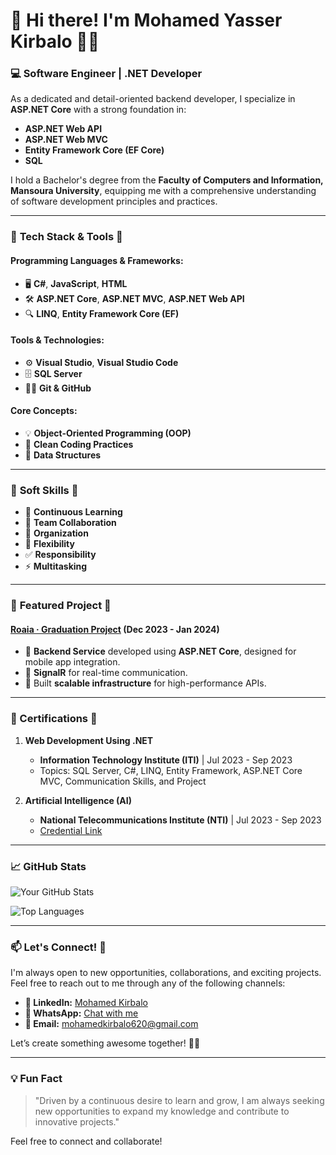 # 👋 Hi there! I'm **Mohamed Yasser Kirbalo** 👨‍💻

### **💻 Software Engineer | .NET Developer**

As a dedicated and detail-oriented backend developer, I specialize in **ASP.NET Core** with a strong foundation in:

- **ASP.NET Web API**
- **ASP.NET Web MVC**
- **Entity Framework Core (EF Core)**
-  **SQL**


I hold a Bachelor's degree from the **Faculty of Computers and Information, Mansoura University**, equipping me with a comprehensive understanding of software development principles and practices.

---

### 🔧 **Tech Stack & Tools** 🔧

#### **Programming Languages & Frameworks**:

- 🖥️ **C#**, **JavaScript**, **HTML**
- 🛠️ **ASP.NET Core**, **ASP.NET MVC**, **ASP.NET Web API**
- 🔍 **LINQ**, **Entity Framework Core (EF)**

#### **Tools & Technologies**:

- ⚙️ **Visual Studio**, **Visual Studio Code**
- 🗄️ **SQL Server**
- 🧑‍💻 **Git & GitHub**

#### **Core Concepts**:

- 💡 **Object-Oriented Programming (OOP)**
- 🧹 **Clean Coding Practices**
- 🧮 **Data Structures**

---

### 🌟 **Soft Skills** 🌟

- 🧠 **Continuous Learning**
- 🤝 **Team Collaboration**
- 📅 **Organization**
- 🔄 **Flexibility**
- ✅ **Responsibility**
- ⚡ **Multitasking**

---

### 📌 **Featured Project** 💼

#### [**Roaia · Graduation Project**](https://github.com/Roaia-s/Roaia-API-APP) (Dec 2023 - Jan 2024)

- 🔧 **Backend Service** developed using **ASP.NET Core**, designed for mobile app integration.
- 🔗 **SignalR** for real-time communication.
- 🚀 Built **scalable infrastructure** for high-performance APIs.

---

### **📜 Certifications** 🏅

1. **Web Development Using .NET**

   - **Information Technology Institute (ITI)** | Jul 2023 - Sep 2023
   - Topics: SQL Server, C#, LINQ, Entity Framework, ASP.NET Core MVC, Communication Skills, and Project

2. **Artificial Intelligence (AI)**

   - **National Telecommunications Institute (NTI)** | Jul 2023 - Sep 2023
   - [Credential Link](https://drive.google.com/file/d/1dBdtTGjDaMYXfGHL-miHpTvunwiAa2b-/view?trk=public_profile_see-credential)

---

### **📈 GitHub Stats**

![Your GitHub Stats](https://github-readme-stats.vercel.app/api?username=MYK220&show_icons=true&theme=radical)

![Top Languages](https://github-readme-stats.vercel.app/api/top-langs/?username=MYK220&layout=compact&theme=radical)

---
### 📫 **Let's Connect!** 🤝

I'm always open to new opportunities, collaborations, and exciting projects. Feel free to reach out to me through any of the following channels:

- **🔗 LinkedIn:** [Mohamed Kirbalo](https://www.linkedin.com/in/mohamed-kirbalo-615072265)
- **📲 WhatsApp:** [Chat with me](https://wa.me/201113668472)
- **📧 Email:** [mohamedkirbalo620@gmail.com](mailto:mohamedkirbalo620@gmail.com)

Let’s create something awesome together! 🚀✨

---


### **💡 Fun Fact**

> "Driven by a continuous desire to learn and grow, I am always seeking new opportunities to expand my knowledge and contribute to innovative projects."

Feel free to connect and collaborate!
